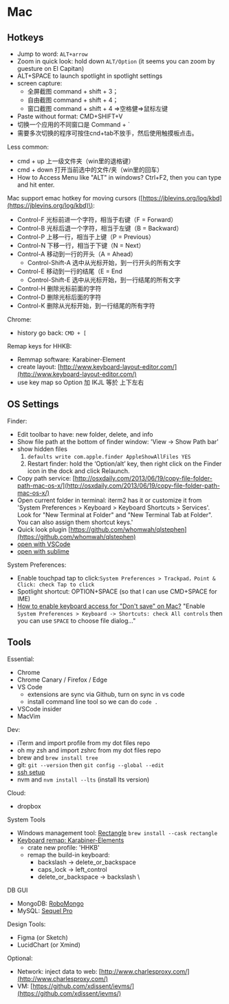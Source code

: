 # Mac

## Hotkeys

* Jump to word: `ALT+arrow`
* Zoom in quick look: hold down `ALT/Option` \(it seems you can zoom by guesture on El Capitan\)
* ALT+SPACE to launch spotlight in spotlight settings
* screen capture:
  * 全屏截图 command + shift + 3；
  * 自由截图 command + shift + 4；
  * 窗口截图 command + shift + 4 =&gt;空格健=&gt;鼠标左键
* Paste without format: CMD+SHIFT+V
* 切换一个应用的不同窗口是 Command + \`
* 需要多次切换的程序可按住cnd+tab不放手，然后使用触摸板点击。

Less common:

* cmd + up 上一级文件夹（win里的退格键）
* cmd + down 打开当前选中的文件/夹（win里的回车）
* How to Access Menu like "ALT" in windows? Ctrl+F2, then you can type and hit enter.

Mac support emac hotkey for moving cursors \([https://jblevins.org/log/kbd](https://jblevins.org/log/kbd)\):

* Control-F 光标前进一个字符，相当于右键（F = Forward）
* Control-B 光标后退一个字符，相当于左键（B = Backward）
* Control-P 上移一行，相当于上键（P = Previous）
* Control-N 下移一行，相当于下键（N = Next）
* Control-A 移动到一行的开头（A = Ahead）
  * Control-Shift-A 选中从光标开始，到一行开头的所有文字
* Control-E 移动到一行的结尾（E = End
  * Control-Shift-E 选中从光标开始，到一行结尾的所有文字
* Control-H 删除光标前面的字符
* Control-D 删除光标后面的字符
* Control-K 删除从光标开始，到一行结尾的所有字符

Chrome:

* history go back: `CMD + [`

Remap keys for HHKB:

* Remmap software: Karabiner-Element
* create layout: [http://www.keyboard-layout-editor.com/](http://www.keyboard-layout-editor.com/)
* use key map so Option 加 IKJL 等於 上下左右

## OS Settings

Finder:

* Edit toolbar to have: new folder, delete, and info
* Show file path at the bottom of finder window: 'View -&gt; Show Path bar'
* show hidden files
  1. `defaults write com.apple.finder AppleShowAllFiles YES`
  2. Restart finder: hold the ‘Option/alt’ key, then right click on the Finder icon in the dock and click Relaunch.
* Copy path service: [http://osxdaily.com/2013/06/19/copy-file-folder-path-mac-os-x/](http://osxdaily.com/2013/06/19/copy-file-folder-path-mac-os-x/)
* Open current folder in terminal: iterm2 has it or customize it from 'System Preferences &gt; Keyboard &gt; Keyboard Shortcuts &gt; Services'. Look for "New Terminal at Folder" and "New Terminal Tab at Folder". You can also assign them shortcut keys.'
* Quick look plugin [https://github.com/whomwah/qlstephen](https://github.com/whomwah/qlstephen)
* [open with VSCode](https://github.com/hamxiaoz/open-folder-with-vs-code)
* [open with sublime](https://github.com/hamxiaoz/open-folder-with-sublime)

System Preferences:

* Enable touchpad tap to click:`System Preferences > Trackpad，Point & Click: check Tap to click`
* Spotlight shortcut: OPTION+SPACE \(so that I can use CMD+SPACE for IME\)
* [How to enable keyboard access for "Don't save" on Mac?](http://zurassic.com/blog/TIL-how-to-enable-keyboard-access-for-donot-save-mac.html) "Enable `System Preferences > Keyboard -> Shortcuts: check All controls` then you can use `SPACE` to choose file dialog..."

## Tools

Essential:

* Chrome
* Chrome Canary / Firefox / Edge
* VS Code
  * extensions are sync via Github, turn on sync in vs code
  * install command line tool so we can do `code .`
* VSCode insider
* MacVim

Dev:

* iTerm and import profile from my dot files repo
* oh my zsh and import zshrc from my dot files repo
* brew and `brew install tree`
* git: `git --version` then `git config --global --edit`
* [ssh setup](https://help.github.com/en/articles/connecting-to-github-with-ssh)
* nvm and `nvm install --lts` (install lts version)


Cloud:

* dropbox

System Tools

* Windows management tool: [Rectangle](https://github.com/rxhanson/Rectangle) `brew install --cask rectangle`
* [Keyboard remap: Karabiner-Elements](https://pqrs.org/osx/karabiner/)
  * crate new profile: 'HHKB'
  * remap the build-in keyboard:
    * backslash  -&gt; delete\_or\_backspace
    * caps\_lock -&gt; left\_control
    * delete\_or\_backspace -&gt; backslash \

DB GUI

* MongoDB: [RoboMongo](https://robomongo.org/download)
* MySQL: [Sequel Pro](https://www.sequelpro.com/)

Design Tools:

* Figma (or Sketch)
* LucidChart (or Xmind)

Optional:

* Network: inject data to web: [http://www.charlesproxy.com/](http://www.charlesproxy.com/)
* VM: [https://github.com/xdissent/ievms/](https://github.com/xdissent/ievms/)

